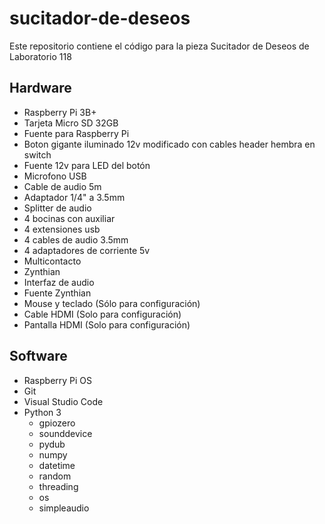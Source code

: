 # sucitador-de-deseos
Este repositorio contiene el código para la pieza Sucitador de Deseos de Laboratorio 118


## Hardware

- Raspberry Pi 3B+
- Tarjeta Micro SD 32GB
- Fuente para Raspberry Pi
- Boton gigante iluminado 12v modificado con cables header hembra en switch
- Fuente 12v para LED del botón
- Microfono USB
- Cable de audio 5m
- Adaptador 1/4" a 3.5mm
- Splitter de audio
- 4 bocinas con auxiliar
- 4 extensiones usb
- 4 cables de audio 3.5mm
- 4 adaptadores de corriente 5v
- Multicontacto
- Zynthian
- Interfaz de audio
- Fuente Zynthian
- Mouse y teclado (Sólo para configuración)
- Cable HDMI (Solo para configuración)
- Pantalla HDMI (Solo para configuración)

## Software

- Raspberry Pi OS
- Git
- Visual Studio Code
- Python 3
    - gpiozero
    - sounddevice
    - pydub
    - numpy
    - datetime
    - random
    - threading
    - os
    - simpleaudio

